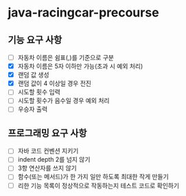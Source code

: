 # java-racingcar-precourse
## 기능 요구 사항
- [ ] 자동차 이름은 쉼표(,)를 기준으로 구분
- [x] 자동차 이름은 5자 이하만 가능(초과 시 예외 처리)
- [x] 랜덤 값 생성
- [x] 랜덤 값이 4 이상일 경우 전진
- [ ] 시도할 횟수 입력
- [ ] 시도할 횟수가 음수일 경우 예외 처리
- [ ] 우승자 출력

## 프로그래밍 요구 사항
- [ ] 자바 코드 컨벤션 지키기
- [ ] indent depth 2를 넘지 않기
- [ ] 3항 연산자를 쓰지 않기
- [ ] 함수(또는 메서드)가 한 가지 일만 하도록 최대한 작게 만들기
- [ ] 리한 기능 목록이 정상적으로 작동하는지 테스트 코드로 확인하기
